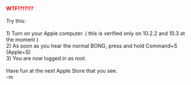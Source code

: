 <font color=RED><b>WTF!?!?!!?</b></font>
<br />
<br />Try this:
<br />
<br />1) Turn on your Apple computer.  ( this is verified only on 10.2.2 and 10.3 at the moment )
<br />2) As soon as you hear the normal BONG, press and hold Command+S (Apple+S)
<br />3) You are now logged in as root.
<br />
<br />Have fun at the next Apple Store that you see.
<br />-m
<br />